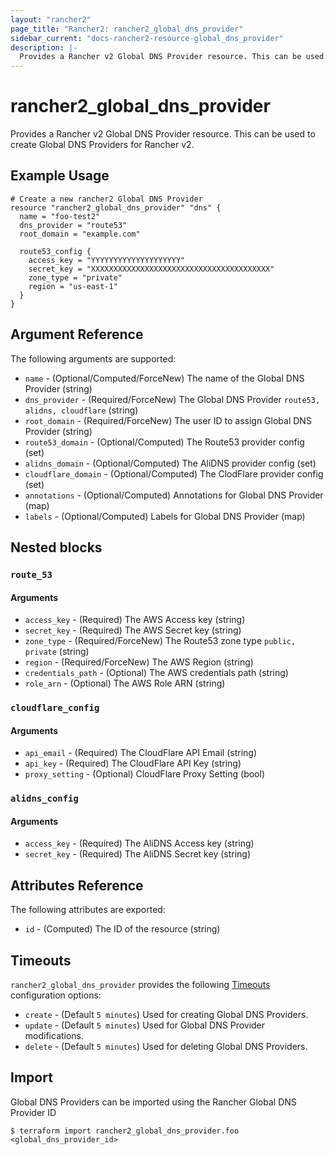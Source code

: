 ```yaml
---
layout: "rancher2"
page_title: "Rancher2: rancher2_global_dns_provider"
sidebar_current: "docs-rancher2-resource-global_dns_provider"
description: |-
  Provides a Rancher v2 Global DNS Provider resource. This can be used to create Global DNS Providers for Rancher v2.
---
```


# rancher2\_global\_dns\_provider

Provides a Rancher v2 Global DNS Provider resource. This can be used to create Global DNS Providers for Rancher v2.

## Example Usage

```hcl
# Create a new rancher2 Global DNS Provider
resource "rancher2_global_dns_provider" "dns" {
  name = "foo-test2"
  dns_provider = "route53"
  root_domain = "example.com"

  route53_config {
    access_key = "YYYYYYYYYYYYYYYYYYYY"
    secret_key = "XXXXXXXXXXXXXXXXXXXXXXXXXXXXXXXXXXXXXXXX"
    zone_type = "private"
    region = "us-east-1"
  }
}
```

## Argument Reference

The following arguments are supported:

* `name` - (Optional/Computed/ForceNew) The name of the Global DNS Provider (string)
* `dns_provider` - (Required/ForceNew) The Global DNS Provider `route53, alidns, cloudflare` (string)
* `root_domain` - (Required/ForceNew) The user ID to assign Global DNS Provider (string)
* `route53_domain` - (Optional/Computed) The Route53 provider config (set)
* `alidns_domain` - (Optional/Computed) The AliDNS provider config (set)
* `cloudflare_domain` - (Optional/Computed) The ClodFlare provider config (set)
* `annotations` - (Optional/Computed) Annotations for Global DNS Provider (map)
* `labels` - (Optional/Computed) Labels for Global DNS Provider (map)

## Nested blocks

### `route_53`

#### Arguments

* `access_key` - (Required) The AWS Access key (string)
* `secret_key` - (Required) The AWS Secret key (string)
* `zone_type` - (Required/ForceNew) The Route53 zone type `public, private` (string)
* `region` - (Required/ForceNew) The AWS Region (string)
* `credentials_path` - (Optional) The AWS credentials path (string)
* `role_arn` - (Optional) The AWS Role ARN (string)

### `cloudflare_config`

#### Arguments
* `api_email` - (Required) The CloudFlare API Email (string)
* `api_key` - (Required) The CloudFlare API Key (string)
* `proxy_setting` - (Optional) CloudFlare Proxy Setting (bool)

### `alidns_config`

#### Arguments
* `access_key` - (Required) The AliDNS Access key (string)
* `secret_key` - (Required) The AliDNS Secret key (string)

## Attributes Reference

The following attributes are exported:

* `id` - (Computed) The ID of the resource (string)

## Timeouts

`rancher2_global_dns_provider` provides the following
[Timeouts](https://www.terraform.io/docs/configuration/resources.html#operation-timeouts) configuration options:

- `create` - (Default `5 minutes`) Used for creating Global DNS Providers.
- `update` - (Default `5 minutes`) Used for Global DNS Provider modifications.
- `delete` - (Default `5 minutes`) Used for deleting Global DNS Providers.

## Import

Global DNS Providers can be imported using the Rancher Global DNS Provider ID

```
$ terraform import rancher2_global_dns_provider.foo <global_dns_provider_id>
```

